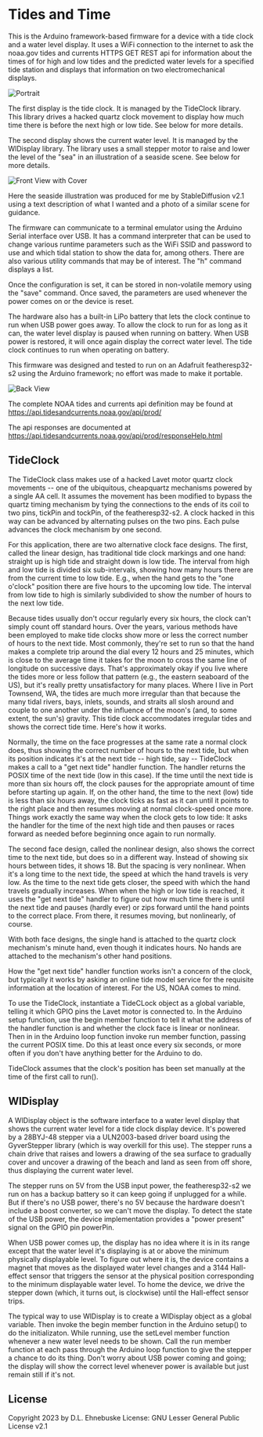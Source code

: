 # Tides and Time

This is the Arduino framework-based firmware for a device with a tide clock and a water level 
display. It uses a WiFi connection to the internet to ask the noaa.gov tides and currents 
HTTPS GET REST api for information about the times of for high and low tides and the 
predicted water levels for a specified tide station and displays that information on two
electromechanical displays.

![Portrait](./doc/images/Portrait.jpg)

The first display is the tide clock. It is managed by the TideClock library. This library 
drives a hacked quartz clock movement to display how much time there is before the next 
high or low tide. See below for more details.

The second display shows the current water level. It is managed by the WlDisplay library. 
The library uses a small stepper motor to raise and lower the level of the "sea" in an 
illustration of a seaside scene. See below for more details.

![Front View with Cover](./doc/images/FrontWithCover.jpg)

Here the seaside illustration was produced for me by StableDiffusion v2.1 using a text 
description of what I wanted and a photo of a similar scene for guidance.

The firmware can communicate to a terminal emulator using the Arduino Serial interface over 
USB. It has a command interpreter that can be used to change various runtime parameters such 
as the WiFi SSID and password to use and which tidal station to show the data for, among 
others. There are also various utility commands that may be of interest. The "h" command 
displays a list.
 
Once the configuration is set, it can be stored in non-volatile memory using the "save" 
command. Once saved, the parameters are used whenever the power comes on or the device is 
reset.

The hardware also has a built-in LiPo battery that lets the clock continue to run when USB 
power goes away. To allow the clock to run for as long as it can, the water level display 
is paused when running on battery. When USB power is restored, it will once again display the 
correct water level. The tide clock continues to run when operating on battery.

This firmware was designed and tested to run on an Adafruit featheresp32-s2 using the Arduino 
framework; no effort was made to make it portable.

![Back View](./doc/images/Back.jpg)

The complete NOAA tides and currents api definition may be found at https://api.tidesandcurrents.noaa.gov/api/prod/

The api responses are documented at https://api.tidesandcurrents.noaa.gov/api/prod/responseHelp.html

## TideClock

The TideClock class makes use of a hacked Lavet motor quartz clock movements -- one of the ubiquitous, 
cheapquartz mechanisms powered by a single AA cell. It assumes the movement has been modified to bypass 
the quartz timing mechanism by tying the connections to the ends of its coil to two pins, tickPin 
and tockPin, of the featheresp32-s2. A clock hacked in this way can be advanced by alternating pulses 
on the two pins. Each pulse advances the clock mechanism by one second.

For this application, there are two alternative clock face designs. The first, called the linear 
design, has traditional tide clock markings and one hand: straight up is high tide and straight down 
is low tide. The interval from high and low tide is divided six sub-intervals, showing how many hours 
there are from the current time to low tide. E.g., when the hand gets to the "one o'clock" position 
there are five hours to the upcoming low tide. The interval from low tide to high is similarly 
subdivided to show the number of hours to the next low tide. 

Because tides usually don't occur regularly every six hours, the clock can't simply count off standard 
hours. Over the years, various methods have been employed to make tide clocks show more or less the 
correct number of hours to the next tide. Most commonly, they're set to run so that the hand makes a 
complete trip around the dial every 12 hours and 25 minutes, which is close to the average time it takes 
for the moon to cross the same line of longitude on successive days. That's approximately okay if you 
live where the tides more or less follow that pattern (e.g., the eastern seaboard of the US), but it's 
really pretty unsatisfactory for many places. Where I live in Port Townsend, WA, the tides are much more 
irregular than that because the many tidal rivers, bays, inlets, sounds, and straits all slosh around 
and couple to one another under the influence of the moon's (and, to some extent, the sun's) gravity. 
This tide clock accommodates irregular tides and shows the correct tide time. Here's how it works.

Normally, the time on the face progresses at the same rate a normal clock does, thus showing the correct 
number of hours to the next tide, but when its position indicates it's at the next tide -- high tide, 
say -- TideClock makes a call to a "get next tide" handler function. The handler returns the POSIX time 
of the next tide (low in this case). If the time until the next tide is more than six hours off, the 
clock pauses for the appropriate amount of time before starting up again. If, on the other hand, the time 
to the next (low) tide is less than six hours away, the clock ticks as fast as it can until it points to 
the right place and then resumes moving at normal clock-speed once more. Things work exactly the same way 
when the clock gets to low tide: It asks the handler for the time of the next high tide and then pauses 
or races forward as needed before beginning once again to run normally.

The second face design, called the nonlinear design, also shows the correct time to the next tide, but 
does so in a different way. Instead of showing six hours between tides, it shows 18. But the spacing is 
very nonlinear. When it's a long time to the next tide, the speed at which the hand travels is very low. 
As the time to the next tide gets closer, the speed with which the hand travels gradually increases. When 
when the high or low tide is reached, it uses the "get next tide" handler to figure out how much time 
there is until the next tide and pauses (hardly ever) or zips forward until the hand points to the 
correct place. From there, it resumes moving, but nonlinearly, of course.

With both face designs, the single hand is attached to the quartz clock mechanism's minute hand, even 
though it indicates hours. No hands are attached to the mechanism's other hand positions.

How the "get next tide" handler function works isn't a concern of the clock, but typically it works by
asking an online tide model service for the requisite information at the location of interest. For the US, 
NOAA comes to mind.

To use the TideClock, instantiate a TideCLock object as a global variable, telling it which GPIO
pins the Lavet motor is connected to. In the Arduino setup function, use the begin member function to 
tell it what the address of the handler function is and whether the clock face is linear or nonlinear. 
Then in in the Arduino loop function invoke run member function, passing the current POSIX time. Do 
this at least once every six seconds, or more often if you don't have anything better for the Arduino to 
do.

TideClock assumes that the clock's position has been set manually at the time of the first call to 
run().

## WlDisplay

A WlDisplay object is the software interface to a water level display that shows the current 
water level for a tide clock display device. It's powered by a 28BYJ-48 stepper via a 
ULN2003-based driver board using the GyverStepper library (which is way overkill for this use). 
The stepper runs a chain drive that raises and lowers a drawing of the sea surface to gradually 
cover and uncover a drawing of the beach and land as seen from off shore, thus displaying the 
current water level.

The stepper runs on 5V from the USB input power, the featheresp32-s2 we run on has a backup 
battery so it can keep going if unplugged for a while. But if there's no USB power, there's 
no 5V because the hardware doesn't include a boost converter, so we can't move the display. To 
detect the state of the USB power, the device implementation provides a "power present" signal 
on the GPIO pin powerPin.

When USB power comes up, the display has no idea where it is in its range except that the water 
level it's displaying is at or above the minimum physically displayable level. To figure out 
where it is, the device contains a magnet that moves as the displayed water level changes and 
a 3144 Hall-effect sensor that triggers the sensor at the physical position corresponding to 
the minimum displayable water level. To home the device, we drive the stepper down (which, it 
turns out, is clockwise) until the Hall-effect sensor trips.

The typical way to use WlDisplay is to create a WlDisplay object as a global variable. Then 
invoke the begin member function in the Arduino setup() to do the initializaton. While running, 
use the setLevel member function whenever a new water level needs to be shown. Call the run 
member function at each pass through the Arduino loop function to give the stepper a chance to 
do its thing. Don't worry about USB power coming and going; the display will show the correct 
level whenever power is available but just remain still if it's not.

## License

Copyright 2023 by D.L. Ehnebuske
License: GNU Lesser General Public License v2.1
